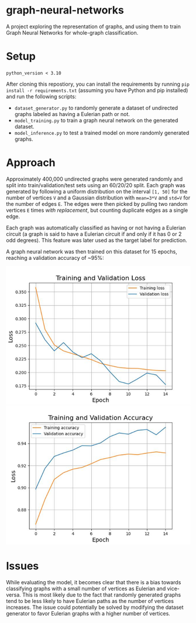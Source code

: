 # graph-neural-networks

A project exploring the representation of graphs, and using them to train Graph Neural Networks for whole-graph classification.

# Setup

`python_version < 3.10`

After cloning this repostiory, you can install the requirements by running `pip install -r requirements.txt` (assuming you have Python and pip installed) and run the following scripts:

- `dataset_generator.py` to randomly generate a dataset of undirected graphs labeled as having a Eulerian path or not.  
- `model_training.py` to train a graph neural network on the generated dataset.  
- `model_inference.py` to test a trained model on more randomly generated graphs.  

# Approach

Approximately 400,000 undirected graphs were generated randomly and split into train/validation/test sets using an 60/20/20 split. Each graph was generated by following a uniform distribution on the interval `[1, 50]` for the number of vertices `V` and a Gaussian distribution with `mean=3*V` and `std=V` for the number of edges `E`. The edges were then picked by pulling two random vertices `E` times *with replacement*, but counting duplicate edges as a single edge.

Each graph was automatically classified as having or not having a Eulerian circuit (a graph is said to have a Eulerian circuit if and only if it has 0 or 2 odd degrees). This feature was later used as the target label for prediction.

A graph neural network was then trained on this dataset for 15 epochs, reaching a validation accuracy of ~95%:

![Model training loss](models/15_epochs/plot_loss.jpg) ![Model training accuracy](models/15_epochs/plot_accuracy.jpg)

# Issues

While evaluating the model, it becomes clear that there is a bias towards classifying graphs with a small number of vertices as Eulerian and vice-versa. This is most likely due to the fact that randomly generated graphs tend to be less likely to have Eulerian paths as the number of vertices increases. The issue could potentially be solved by modifying the dataset generator to favor Eulerian graphs with a higher number of vertices.
